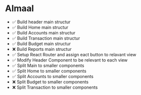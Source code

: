 # Almaal

- ✅ Build header main structur
- ✅ Build Home main structur
- ✅ Build Accounts main structur
- ✅ Build Transaction main structur
- ✅ Build Budget main structur
- ❌ Build Reports main structur
- ✅ Setup React Router and assign eact button to relavant view
- ✅ Modify Header Component to be relevant to each view
- ✅ Split Main to smaller components
- ✅ Split Home to smaller components
- ✅ Split Accounts to smaller components
- ❌ Split Budget to smaller components
- ❌ Split Transaction to smaller components
